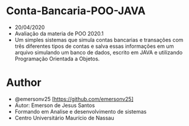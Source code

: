 # Conta-Bancaria-POO-JAVA
 * 20/04/2020
 * Avaliação da materia de POO 2020.1 
 * Um simples sistemas que simula contas bancarias e transações com três diferentes tipos de contas e salva essas informações em um arquivo simulando um banco de dados, escrito em JAVA e utilizando Programação Orientada a Objetos.

 
 # Author
 
 *  @emersonv25 [https://github.com/emersonv25]
 *  Autor: Emerson de Jesus Santos
 *  Formando em Analise e desenvolvimento de sistemas
 *  Centro Universitário Maurício de Nassau
